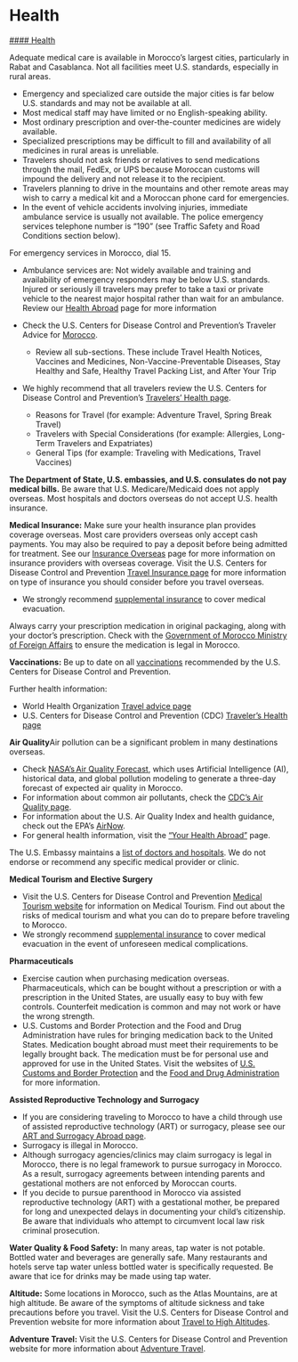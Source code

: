 # Health

[#### Health](javascript:void(0); "Health")

Adequate medical care is available in Morocco’s largest cities, particularly in Rabat and Casablanca. Not all facilities meet U.S. standards, especially in rural areas.

* Emergency and specialized care outside the major cities is far below U.S. standards and may not be available at all.
* Most medical staff may have limited or no English-speaking ability.
* Most ordinary prescription and over-the-counter medicines are widely available.
* Specialized prescriptions may be difficult to fill and availability of all medicines in rural areas is unreliable.
* Travelers should not ask friends or relatives to send medications through the mail, FedEx, or UPS because Moroccan customs will impound the delivery and not release it to the recipient.
* Travelers planning to drive in the mountains and other remote areas may wish to carry a medical kit and a Moroccan phone card for emergencies.
* In the event of vehicle accidents involving injuries, immediate ambulance service is usually not available. The police emergency services telephone number is “190” (see Traffic Safety and Road Conditions section below).

For emergency services in Morocco, dial 15.

* Ambulance services are: Not widely available and training and availability of emergency responders may be below U.S. standards. Injured or seriously ill travelers may prefer to take a taxi or private vehicle to the nearest major hospital rather than wait for an ambulance. Review our [Health Abroad](https://travel.state.gov/content/travel/en/international-travel/before-you-go/your-health-abroad.html) page for more information
* Check the U.S. Centers for Disease Control and Prevention’s Traveler Advice for [Morocco](https://wwwnc.cdc.gov/travel/destinations/traveler/none/morocco).
  + Review all sub-sections. These include Travel Health Notices, Vaccines and Medicines, Non-Vaccine-Preventable Diseases, Stay Healthy and Safe, Healthy Travel Packing List, and After Your Trip

* We highly recommend that all travelers review the U.S. Centers for Disease Control and Prevention’s [Travelers’ Health page](https://wwwnc.cdc.gov/travel/page/traveler-information-center).
  + Reasons for Travel (for example: Adventure Travel, Spring Break Travel)
  + Travelers with Special Considerations (for example: Allergies, Long-Term Travelers and Expatriates)
  + General Tips (for example: Traveling with Medications, Travel Vaccines)

**The Department of State, U.S. embassies, and U.S. consulates do not pay medical bills.** Be aware that U.S. Medicare/Medicaid does not apply overseas. Most hospitals and doctors overseas do not accept U.S. health insurance.

**Medical Insurance:** Make sure your health insurance plan provides coverage overseas. Most care providers overseas only accept cash payments. You may also be required to pay a deposit before being admitted for treatment. See our [Insurance Overseas](https://travel.state.gov/content/travel/en/international-travel/before-you-go/your-health-abroad/Insurance_Coverage_Overseas.html#:~:text=The%20U.S.%20government%20does%20not%20provide%20insurance%20for,health%2C%20visit%20our%20page%20on%20Your%20Health%20Abroad.) page for more information on insurance providers with overseas coverage. Visit the U.S. Centers for Disease Control and Prevention [Travel Insurance page](https://wwwnc.cdc.gov/travel/page/insurance) for more information on type of insurance you should consider before you travel overseas.

* We strongly recommend [supplemental insurance](https://travel.state.gov/content/travel/en/international-travel/before-you-go/your-health-abroad/Insurance_Coverage_Overseas.html?cq_ck=1708701048867) to cover medical evacuation.

Always carry your prescription medication in original packaging, along with your doctor’s prescription. Check with the [Government of Morocco Ministry of Foreign Affairs](https://us.diplomatie.ma/) to ensure the medication is legal in Morocco.

**Vaccinations:** Be up to date on all [vaccinations](https://wwwnc.cdc.gov/travel/destinations/list) recommended by the U.S. Centers for Disease Control and Prevention.

Further health information:

* World Health Organization [Travel advice page](https://www.who.int/travel-advice)
* U.S. Centers for Disease Control and Prevention (CDC) [Traveler’s Health page](https://wwwnc.cdc.gov/travel/destinations/list)

**Air Quality**Air pollution can be a significant problem in many destinations overseas.

* Check [NASA’s Air Quality Forecast](https://aeronet.gsfc.nasa.gov/new_web/aqforecast), which uses Artificial Intelligence (AI), historical data, and global pollution modeling to generate a three-day forecast of expected air quality in Morocco.
* For information about common air pollutants, check the [CDC’s Air Quality page](https://www.cdc.gov/air-quality/pollutants/).
* For information about the U.S. Air Quality Index and health guidance, check out the EPA’s [AirNow](https://www.airnow.gov/aqi/aqi-basics/).
* For general health information, visit the [“Your Health Abroad”](https://travel.state.gov/content/travel/en/international-travel/before-you-go/your-health-abroad.html) page.

The U.S. Embassy maintains a [list of doctors and hospitals](https://ma.usembassy.gov/u-s-citizen-services/local-resources-of-u-s-citizens/doctors/). We do not endorse or recommend any specific medical provider or clinic.

**Medical Tourism and Elective Surgery**

* Visit the U.S. Centers for Disease Control and Prevention [Medical Tourism website](https://wwwnc.cdc.gov/travel/page/medical-tourism) for information on Medical Tourism. Find out about the risks of medical tourism and what you can do to prepare before traveling to Morocco.
* We strongly recommend [supplemental insurance](https://travel.state.gov/content/travel/en/international-travel/before-you-go/your-health-abroad/Insurance_Coverage_Overseas.html?cq_ck=1708701048867) to cover medical evacuation in the event of unforeseen medical complications.

**Pharmaceuticals**

* Exercise caution when purchasing medication overseas. Pharmaceuticals, which can be bought without a prescription or with a prescription in the United States, are usually easy to buy with few controls. Counterfeit medication is common and may not work or have the wrong strength.
* U.S. Customs and Border Protection and the Food and Drug Administration have rules for bringing medication back to the United States. Medication bought abroad must meet their requirements to be legally brought back. The medication must be for personal use and approved for use in the United States. Visit the websites of [U.S. Customs and Border Protection](https://www.cbp.gov/travel/us-citizens/know-before-you-go/prohibited-and-restricted-items) and the [Food and Drug Administration](https://www.fda.gov/drugs/fda-drug-info-rounds-video/traveling-prescription-medications) for more information.

**Assisted Reproductive Technology and Surrogacy**

* If you are considering traveling to Morocco to have a child through use of assisted reproductive technology (ART) or surrogacy, please see our [ART and Surrogacy Abroad page](https://travel.state.gov/content/travel/en/legal/travel-legal-considerations/us-citizenship/Assisted-Reproductive-Technology-ART-Surrogacy-Abroad.html).
* Surrogacy is illegal in Morocco.
* Although surrogacy agencies/clinics may claim surrogacy is legal in Morocco, there is no legal framework to pursue surrogacy in Morocco. As a result, surrogacy agreements between intending parents and gestational mothers are not enforced by Moroccan courts.
* If you decide to pursue parenthood in Morocco via assisted reproductive technology (ART) with a gestational mother, be prepared for long and unexpected delays in documenting your child’s citizenship. Be aware that individuals who attempt to circumvent local law risk criminal prosecution.

**Water Quality & Food Safety:** In many areas, tap water is not potable. Bottled water and beverages are generally safe. Many restaurants and hotels serve tap water unless bottled water is specifically requested. Be aware that ice for drinks may be made using tap water.

**Altitude:** Some locations in Morocco, such as the Atlas Mountains, are at high altitude. Be aware of the symptoms of altitude sickness and take precautions before you travel. Visit the U.S. Centers for Disease Control and Prevention website for more information about [Travel to High Altitudes](https://wwwnc.cdc.gov/travel/page/travel-to-high-altitudes).

**Adventure Travel:** Visit the U.S. Centers for Disease Control and Prevention website for more information about [Adventure Travel](https://wwwnc.cdc.gov/travel/page/adventure).